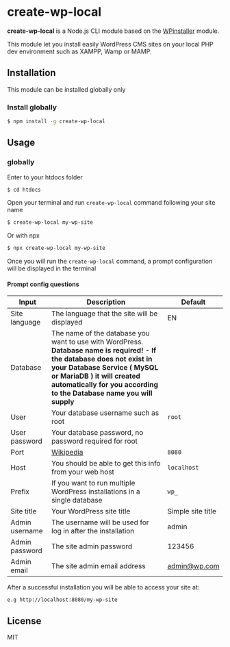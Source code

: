 # create-wp-local
**create-wp-local** is a Node.js CLI module based on the [WPinstaller](https://www.npmjs.com/package/wpinstaller) module.

This module let you install easily WordPress CMS sites on your local PHP dev environment such as XAMPP, Wamp or MAMP.

## Installation
This module can be installed globally only

### Install globally
```sh
$ npm install -g create-wp-local
```

## Usage
### globally
Enter to your htdocs folder 
```sh
$ cd htdocs
```

Open your terminal and run `create-wp-local` command following your site name
```sh
$ create-wp-local my-wp-site
```

Or with npx
```sh
$ npx create-wp-local my-wp-site
```

Once you will run the `create-wp-local` command, a prompt configuration will be displayed in the terminal

####  Prompt config questions

| Input | Description | Default |
| ------ | ------ | ------ |
| Site language | The language that the site will be displayed | EN |
| Database | The name of the database you want to use with WordPress. **Database name is required! - If the database does not exist in your Database Service ( MySQL or MariaDB ) it will created automatically for you according to the Database name you will supply** |  |
| User | Your database username such as root | `root` |
| User password | Your database password, no password required for root |  |
| Port | [Wikipedia](https://en.wikipedia.org/wiki/Port_(computer_networking)#firstHeading) | `8080` |
| Host | You should be able to get this info from your web host | `localhost` |
| Prefix | If you want to run multiple WordPress installations in a single database | `wp_` |
| Site title | Your WordPress site title | Simple site title |
| Admin username | The username will be used for log in after the installation  | admin |
| Admin password | The site admin password | 123456 |
| Admin email | The site admin email address | admin@wp.com |


After a successful installation you will be able to access your site at:
~~~
e.g http://localhost:8080/my-wp-site
~~~

## License
MIT